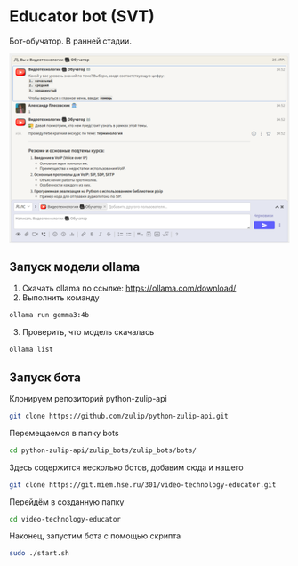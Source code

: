 # Educator bot (SVT)

Бот-обучатор. В ранней стадии.

![Educator SVT hero image](https://github.com/alexanderplesovskikh/video_technology_edu/blob/master/video_edu.png)

## Запуск модели ollama

1. Скачать ollama по ссылке: https://ollama.com/download/
2. Выполнить команду

```bash
ollama run gemma3:4b
```

3. Проверить, что модель скачалась

```bash
ollama list
```

## Запуск бота

Клонируем репозиторий python-zulip-api

```bash
git clone https://github.com/zulip/python-zulip-api.git
```

Перемещаемся в папку bots

```bash
cd python-zulip-api/zulip_bots/zulip_bots/bots/
```

Здесь содержится несколько ботов, добавим сюда и нашего

```bash
git clone https://git.miem.hse.ru/301/video-technology-educator.git
```

Перейдём в созданную папку

```bash
cd video-technology-educator
```

Наконец, запустим бота с помощью скрипта

```bash
sudo ./start.sh
```
